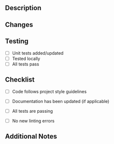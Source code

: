 ## Description
<!-- Provide a brief description of the changes in this PR -->

## Changes
<!-- List the key changes made in this PR -->

## Testing
<!-- Describe how you tested these changes -->
- [ ] Unit tests added/updated
- [ ] Tested locally
- [ ] All tests pass

## Checklist
- [ ] Code follows project style guidelines
- [ ] Documentation has been updated (if applicable)
- [ ] All tests are passing
- [ ] No new linting errors


## Additional Notes
<!-- Add any additional information that might be helpful for reviewers -->
